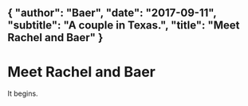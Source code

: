 {
    "author": "Baer",
    "date": "2017-09-11",
    "subtitle": "A couple in Texas.",
    "title": "Meet Rachel and Baer"
}
---
# Meet Rachel and Baer

It begins.